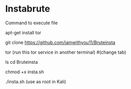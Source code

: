 # Instabrute
Command to execute file


apt-get install tor

git clone https://github.com/iamwithyou11/Bruteinsta

tor (run this tor service in another terminal)
#(change tab)

ls
cd Bruteinsta

chmod +x insta.sh

./insta.sh (use as root in Kali)
